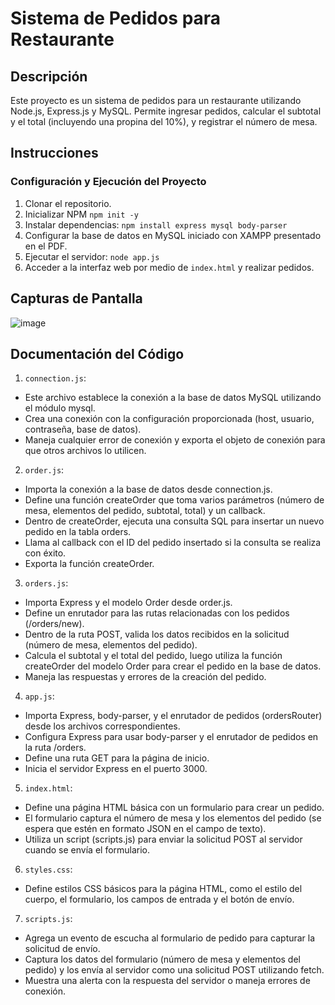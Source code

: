   # Sistema de Pedidos para Restaurante

## Descripción

Este proyecto es un sistema de pedidos para un restaurante utilizando Node.js, Express.js y MySQL. Permite ingresar pedidos, calcular el subtotal y el total (incluyendo una propina del 10%), y registrar el número de mesa.

## Instrucciones

### Configuración y Ejecución del Proyecto

1. Clonar el repositorio.
2. Inicializar NPM `npm init -y`
2. Instalar dependencias: `npm install express mysql body-parser`
3. Configurar la base de datos en MySQL iniciado con XAMPP presentado en el PDF.
4. Ejecutar el servidor: `node app.js`
5. Acceder a la interfaz web por medio de `index.html` y realizar pedidos.

## Capturas de Pantalla

![image](https://github.com/AxlF/Tarea/assets/172321719/6b7ea697-6702-4ada-b166-cddddee8794b)


## Documentación del Código

1. `connection.js`:

- Este archivo establece la conexión a la base de datos MySQL utilizando el módulo mysql.
- Crea una conexión con la configuración proporcionada (host, usuario, contraseña, base de datos).
- Maneja cualquier error de conexión y exporta el objeto de conexión para que otros archivos lo utilicen.

2. `order.js`:

- Importa la conexión a la base de datos desde connection.js.
- Define una función createOrder que toma varios parámetros (número de mesa, elementos del pedido, subtotal, total) y un callback.
- Dentro de createOrder, ejecuta una consulta SQL para insertar un nuevo pedido en la tabla orders.
- Llama al callback con el ID del pedido insertado si la consulta se realiza con éxito.
- Exporta la función createOrder.

3. `orders.js`:

- Importa Express y el modelo Order desde order.js.
- Define un enrutador para las rutas relacionadas con los pedidos (/orders/new).
- Dentro de la ruta POST, valida los datos recibidos en la solicitud (número de mesa, elementos del pedido).
- Calcula el subtotal y el total del pedido, luego utiliza la función createOrder del modelo Order para crear el pedido en la base de datos.
- Maneja las respuestas y errores de la creación del pedido.

4. `app.js`:

- Importa Express, body-parser, y el enrutador de pedidos (ordersRouter) desde los archivos correspondientes.
- Configura Express para usar body-parser y el enrutador de pedidos en la ruta /orders.
- Define una ruta GET para la página de inicio.
- Inicia el servidor Express en el puerto 3000.

5. `index.html`:

- Define una página HTML básica con un formulario para crear un pedido.
- El formulario captura el número de mesa y los elementos del pedido (se espera que estén en formato JSON en el campo de texto).
- Utiliza un script (scripts.js) para enviar la solicitud POST al servidor cuando se envía el formulario.

6. `styles.css`:

- Define estilos CSS básicos para la página HTML, como el estilo del cuerpo, el formulario, los campos de entrada y el botón de envío.

7. `scripts.js`:
   
- Agrega un evento de escucha al formulario de pedido para capturar la solicitud de envío.
- Captura los datos del formulario (número de mesa y elementos del pedido) y los envía al servidor como una solicitud POST utilizando fetch.
- Muestra una alerta con la respuesta del servidor o maneja errores de conexión.
